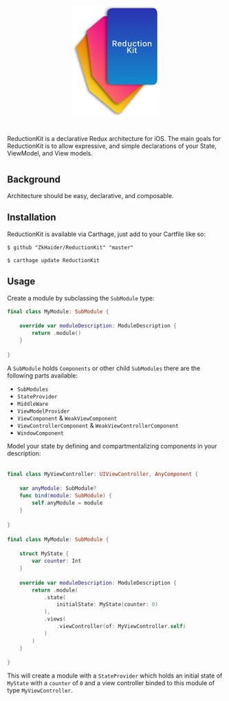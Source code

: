 <p align="center">
    <img src="https://raw.githubusercontent.com/ZkHaider/ReductionKit/master/.github/Assets/Reduction_Kit_Logo.png" alt="ReductionKit by ZkHaider" width="200" />
</p>

#

ReductionKit is a declarative Redux architecture for iOS. The main goals for ReductionKit is to allow expressive, and simple declarations of your State, ViewModel, and View models.

#

## Background 

Architecture should be easy, declarative, and composable. 

## Installation

ReductionKit is available via Carthage, just add to your Cartfile like so:

```shell
$ github "ZkHaider/ReductionKit" "master"
```

```shell 
$ carthage update ReductionKit
```

## Usage 

Create a module by subclassing the `SubModule` type:

```swift 
final class MyModule: SubModule {

    override var moduleDescription: ModuleDescription {
        return .module()
    }

}
```
A `SubModule` holds `Components` or other child `SubModules` there are the following parts available:

* `SubModules`
* `StateProvider` 
* `MiddleWare` 
* `ViewModelProvider`
* `ViewComponent` & `WeakViewComponent`
* `ViewControllerComponent` & `WeakViewControllerComponent`
* `WindowComponent`

Model your state by defining and compartmentalizing components in your description:

```swift 

final class MyViewController: UIViewController, AnyComponent {

    var anyModule: SubModule?
    func bind(module: SubModule) {
        self.anyModule = module
    }

}

final class MyModule: SubModule {

    struct MyState {
        var counter: Int
    }

    override var moduleDescription: ModuleDescription {
        return .module(
            .state(
                initialState: MyState(counter: 0)
            ),
            .views( 
                .viewController(of: MyViewController.self)
            )
        )
    }

}
```
This will create a module with a `StateProvider` which holds an initial state of `MyState` with a `counter` of `0` and a view controller binded to this module of type `MyViewController`.
